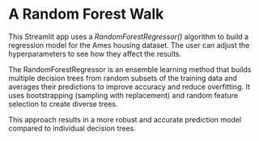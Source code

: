 # A Random Forest Walk

This Streamlit app uses a *RandomForestRegressor()* algorithm to build a regression model for the Ames housing dataset. The user can adjust the hyperparameters to see how they affect the results.

The RandomForestRegressor is an ensemble learning method that builds multiple decision trees
from random subsets of the training data and averages their predictions to improve accuracy and reduce overfitting.
It uses bootstrapping (sampling with replacement) and random feature selection to create diverse trees. 

This approach results in a more robust and accurate prediction model compared to individual decision trees.
